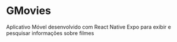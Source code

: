 # GMovies
Aplicativo Móvel desenvolvido com React Native Expo para exibir e pesquisar informações sobre filmes

